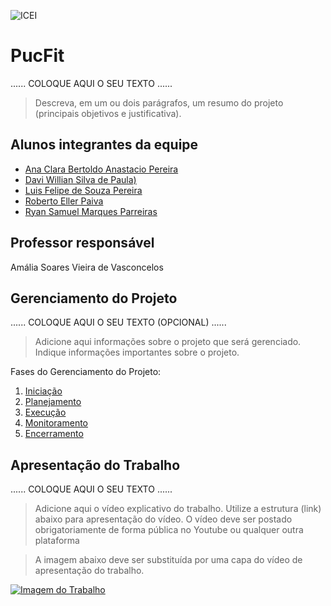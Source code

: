 ![ICEI](images/icei-pucminas.png)

# PucFit

......  COLOQUE AQUI O SEU TEXTO ......

> Descreva, em um ou dois parágrafos, um resumo do projeto (principais objetivos e justificativa).

## Alunos integrantes da equipe

* [Ana Clara Bertoldo Anastacio Pereira](https://github.com/bertoldoa3/bertoldoa3)
* [Davi Willian Silva de Paula)](https://github.com/aluno2)
* [Luis Felipe de Souza Pereira](https://github.com/SouzaLipes)
* [Roberto Eller Paiva](https://github.com/repaiva)
* [Ryan Samuel Marques Parreiras](https://github.com/Ryansmp)

## Professor responsável

Amália Soares Vieira de Vasconcelos

## Gerenciamento do Projeto

......  COLOQUE AQUI O SEU TEXTO (OPCIONAL) ......

> Adicione aqui informações sobre o projeto que será gerenciado. 
> Indique informações importantes sobre o projeto.

Fases do Gerenciamento do Projeto:
1. [Iniciação](docs/01-iniciacao)
2. [Planejamento](docs/02-planejamento)
3. [Execução](docs/03-execucao)
4. [Monitoramento](docs/04-monitoramento)
5. [Encerramento](docs/05-encerramento)

## Apresentação do Trabalho

......  COLOQUE AQUI O SEU TEXTO ......

> Adicione aqui o vídeo explicativo do trabalho.
> Utilize a estrutura (link) abaixo para apresentação do vídeo.
> O vídeo deve ser postado obrigatoriamente de forma pública no Youtube ou qualquer outra plataforma 

> A imagem abaixo deve ser substituída por uma capa do vídeo de apresentação do trabalho.

[![Imagem do Trabalho](images/pucminas-video-youtube.jpg)](https://www.youtube.com/watch?v=unq_cZ6NOwk)

